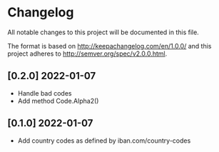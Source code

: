 # Changelog
All notable changes to this project will be documented in this file.

The format is based on http://keepachangelog.com/en/1.0.0/
and this project adheres to http://semver.org/spec/v2.0.0.html.

## [0.2.0] 2022-01-07

- Handle bad codes
- Add method Code.Alpha2()

## [0.1.0] 2022-01-07

- Add country codes as defined by iban.com/country-codes

